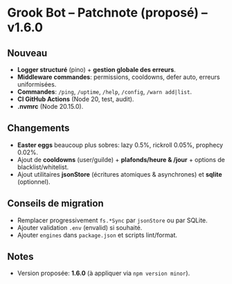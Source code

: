 # Grook Bot – Patchnote (proposé) – v1.6.0

## Nouveau
- **Logger structuré** (pino) + **gestion globale des erreurs**.
- **Middleware commandes**: permissions, cooldowns, defer auto, erreurs uniformisées.
- **Commandes**: `/ping`, `/uptime`, `/help`, `/config`, `/warn add|list`.
- **CI GitHub Actions** (Node 20, test, audit).
- **.nvmrc** (Node 20.15.0).

## Changements
- **Easter eggs** beaucoup plus sobres: lazy 0.5%, rickroll 0.05%, prophecy 0.02%.
- Ajout de **cooldowns** (user/guilde) + **plafonds/heure & /jour** + options de blacklist/whitelist.
- Ajout utilitaires **jsonStore** (écritures atomiques & asynchrones) et **sqlite** (optionnel).

## Conseils de migration
- Remplacer progressivement `fs.*Sync` par `jsonStore` ou par SQLite.
- Ajouter validation `.env` (envalid) si souhaité.
- Ajouter `engines` dans `package.json` et scripts lint/format.

## Notes
- Version proposée: **1.6.0** (à appliquer via `npm version minor`).
